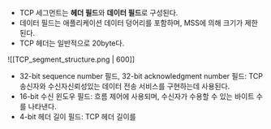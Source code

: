 - TCP 세그먼트는 **헤더 필드**와 **데이터 필드**로 구성된다.
- 데이터 필드는 애플리케이션 데이터 덩어리를 포함하며, MSS에 의해 크기가 제한된다.
- TCP 헤더는 일반적으로 20byte다.

![[TCP_segment_structure.png | 600]]
- 32-bit sequence number 필드, 32-bit acknowledgment number 필드: TCP 송신자와 수신자신뢰성있는 데이터 전송 서비스를 구현하는데 사용된다.
- 16-bit 수신 윈도우 필드: 흐름 제어에 사용되며, 수신자가 수용할 수 있는 바이트 수를 나타낸다.
- 4-bit 헤더 길이 필드: TCP 헤더 길이를 